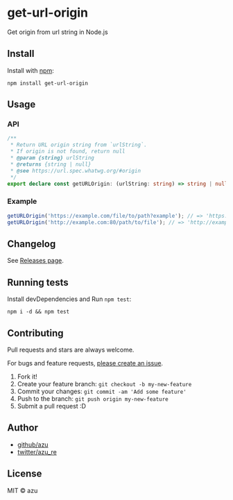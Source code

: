 # get-url-origin

Get origin from url string in Node.js

## Install

Install with [npm](https://www.npmjs.com/):

    npm install get-url-origin

## Usage

### API

```ts
/**
 * Return URL origin string from `urlString`.
 * If origin is not found, return null
 * @param {string} urlString
 * @returns {string | null}
 * @see https://url.spec.whatwg.org/#origin
 */
export declare const getURLOrigin: (urlString: string) => string | null;
```

### Example

```ts
getURLOrigin('https://example.com/file/to/path?example'); // => 'https://example.com'
getURLOrigin('http://example.com:80/path/to/file'); // => 'http://example.com:80'
```

## Changelog

See [Releases page](https://github.com/azu/node-get-url-origin/releases).

## Running tests

Install devDependencies and Run `npm test`:

    npm i -d && npm test

## Contributing

Pull requests and stars are always welcome.

For bugs and feature requests, [please create an issue](https://github.com/azu/node-get-url-origin/issues).

1. Fork it!
2. Create your feature branch: `git checkout -b my-new-feature`
3. Commit your changes: `git commit -am 'Add some feature'`
4. Push to the branch: `git push origin my-new-feature`
5. Submit a pull request :D

## Author

- [github/azu](https://github.com/azu)
- [twitter/azu_re](https://twitter.com/azu_re)

## License

MIT © azu
